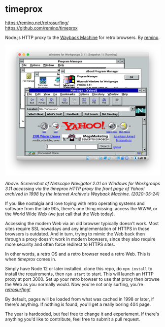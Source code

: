 timeprox
========

https://remino.net/retrosurfing/  
https://github.com/remino/timeprox

Node.js HTTP proxy to the [Wayback Machine](https://web.archive.org) for retro browsers. By [remino](https://github.com/remino).

![Screenshot](screenshot.png)

_Above: Screenshot of Netscape Navigator 2.01 on Windows for Workgroups 3.11 accessing via the timeprox HTTP proxy the front page of Yahoo! archived in 1998 by the Internet Archive's Wayback Machine. (2020-05-24)_

If you like nostalgia and love toying with retro operating systems and software from the late 90s, there's one thing missing: access the WWW, or the World Wide Web (we just call that the Web today).

Accessing the modern Web via an old browser typically doesn't work. Most sites require SSL nowadays and any implementation of HTTPS in those browsers is outdated. And in turn, trying to mimic the Web back then through a proxy doesn't work in modern browsers, since they also require more security and often force redirect to HTTPS sites.

In other words, a retro OS and a retro browser need a retro Web. This is when _timeprox_ comes in.

Simply have Node 12 or later installed, clone this repo, do `npm install` to install the requirements, then `npm start` to start. This will launch an HTTP proxy at port 3000. Set up your retro browser to use that proxy then browse the Web as you normally would. Now you're not only surfing, you're [_retrosurfing!_](https://remino.net/retrosurfing/)

By default, pages will be loaded from what was cached in 1998 or later, if there's anything. If nothing is found, you'll get a really boring 404 page.

The year is hardcoded, but feel free to change it and experiement. If there's anything you'd like to contribute, feel free to submit a pull request.
